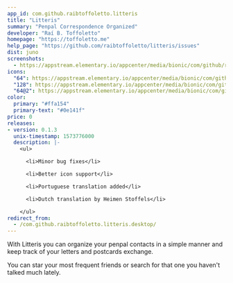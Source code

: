 ```yaml
---
app_id: com.github.raibtoffoletto.litteris
title: "Litteris"
summary: "Penpal Correspondence Organized"
developer: "Raí B. Toffoletto"
homepage: "https://toffoletto.me"
help_page: "https://github.com/raibtoffoletto/litteris/issues"
dist: juno
screenshots:
  - https://appstream.elementary.io/appcenter/media/bionic/com/github/raibtoffoletto.litteris/F91E9B00EE5A00FEB3A750AE29D2AC9C/screenshots/image-1_orig.png
icons:
  "64": https://appstream.elementary.io/appcenter/media/bionic/com/github/raibtoffoletto.litteris/F91E9B00EE5A00FEB3A750AE29D2AC9C/icons/64x64/com.github.raibtoffoletto.litteris_com.github.raibtoffoletto.litteris.png
  "128": https://appstream.elementary.io/appcenter/media/bionic/com/github/raibtoffoletto.litteris/F91E9B00EE5A00FEB3A750AE29D2AC9C/icons/128x128/com.github.raibtoffoletto.litteris_com.github.raibtoffoletto.litteris.png
  "64@2": https://appstream.elementary.io/appcenter/media/bionic/com/github/raibtoffoletto.litteris/F91E9B00EE5A00FEB3A750AE29D2AC9C/icons/64x64@2/com.github.raibtoffoletto.litteris_com.github.raibtoffoletto.litteris.png
color:
  primary: "#ffa154"
  primary-text: "#0e141f"
price: 0
releases:
- version: 0.1.3
  unix-timestamp: 1573776000
  description: |-
    <ul>

      <li>Minor bug fixes</li>

      <li>Better icon support</li>

      <li>Portuguese translation added</li>

      <li>Dutch translation by Heimen Stoffels</li>

    </ul>
redirect_from:
  - /com.github.raibtoffoletto.litteris.desktop/
---
```


<p>With Litteris you can organize your penpal contacts in a simple manner and keep track of your letters and postcards exchange.</p>
<p>You can star your most frequent friends or search for that one you haven&apos;t talked much lately.</p>